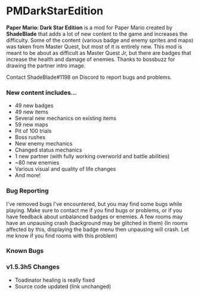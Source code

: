 # PMDarkStarEdition
**Paper Mario: Dark Star Edition** is a mod for Paper Mario created by **ShadeBlade** that adds a lot of new content to the game and increases the difficulty.
Some of the content (various badge and enemy sprites and maps) was taken from Master Quest, but most of it is entirely new.
This mod is meant to be about as difficult as Master Quest Jr, but there are badges that increase the health and damage of enemies.
Thanks to bossbuzz for drawing the partner intro image.

Contact ShadeBlade#1198 on Discord to report bugs and problems.

### **New content includes...**
- 49 new badges
- 49 new items
- Several new mechanics on existing items
- 59 new maps
- Pit of 100 trials
- Boss rushes
- New enemy mechanics
- Changed status mechanics
- 1 new partner (with fully working overworld and battle abilities)
- ~80 new enemies
- Various visual and quality of life changes
- And more!

### Bug Reporting
I've removed bugs I've encountered, but you may find some bugs while playing.
Make sure to contact me if you find bugs or problems, or if you have feedback about unbalanced badges or enemies.
A few rooms may have an unpausing crash (background may be glitched in them) (In rooms affected by this, displaying the badge menu then unpausing will crash. Let me know if you find rooms with this problem)

### Known Bugs


### v1.5.3h5 Changes
- Toadinator healing is really fixed
- Source code updated (link unchanged)
